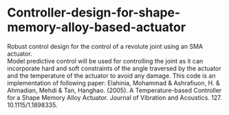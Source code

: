 # Controller-design-for-shape-memory-alloy-based-actuator
Robust control design for the control of a revolute joint using an SMA actuator.  
Model predictive control will be used for controlling the joint as it can incorporate hard and soft constraints of the angle traversed by the actuator and the temperature of the actuator to avoid any damage. This code is an implementation of following paper:
Elahinia, Mohammad & Ashrafiuon, H. & Ahmadian, Mehdi & Tan, Hanghao. (2005). A Temperature-based Controller for a Shape Memory Alloy Actuator. Journal of Vibration and Acoustics. 127. 10.1115/1.1898335. 
